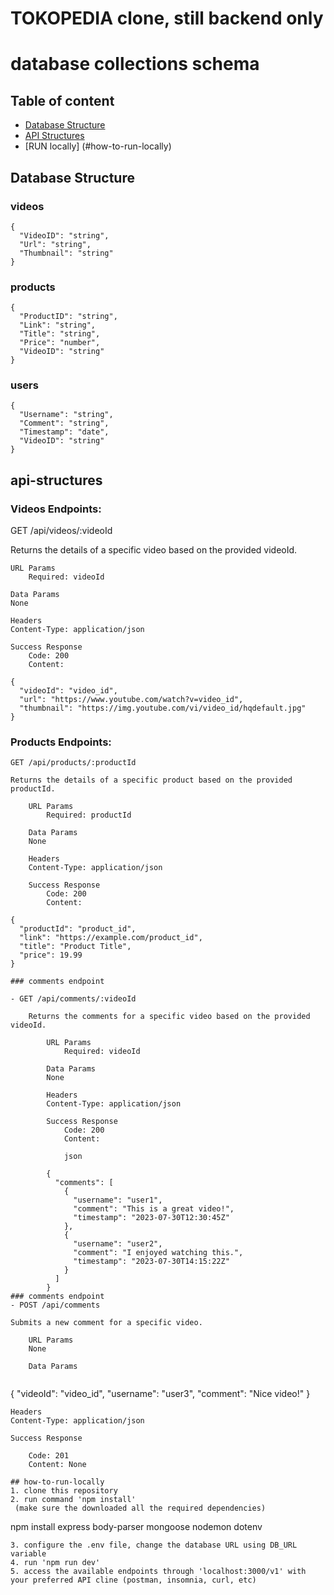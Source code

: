 # TOKOPEDIA clone, still backend only
# database collections schema 

## Table of content
* [Database Structure](#database-structure)
* [API Structures](#api-structures)
* [RUN locally] (#how-to-run-locally)

## Database Structure
### videos
```
{
  "VideoID": "string",
  "Url": "string",
  "Thumbnail": "string"
}

```
### products 
```
{
  "ProductID": "string",
  "Link": "string",
  "Title": "string",
  "Price": "number",
  "VideoID": "string"
}
```

### users
```
{
  "Username": "string",
  "Comment": "string",
  "Timestamp": "date",
  "VideoID": "string"
}
```
## api-structures
### Videos Endpoints:
GET /api/videos/:videoId

Returns the details of a specific video based on the provided videoId.

    URL Params
        Required: videoId

    Data Params
    None

    Headers
    Content-Type: application/json

    Success Response
        Code: 200
        Content:
```
{
  "videoId": "video_id",
  "url": "https://www.youtube.com/watch?v=video_id",
  "thumbnail": "https://img.youtube.com/vi/video_id/hqdefault.jpg"
}
```

### Products Endpoints:

    GET /api/products/:productId

    Returns the details of a specific product based on the provided productId.

        URL Params
            Required: productId

        Data Params
        None

        Headers
        Content-Type: application/json

        Success Response
            Code: 200
            Content:
```
{
  "productId": "product_id",
  "link": "https://example.com/product_id",
  "title": "Product Title",
  "price": 19.99
}

### comments endpoint

- GET /api/comments/:videoId

    Returns the comments for a specific video based on the provided videoId.

        URL Params
            Required: videoId

        Data Params
        None

        Headers
        Content-Type: application/json

        Success Response
            Code: 200
            Content:

            json

        {
          "comments": [
            {
              "username": "user1",
              "comment": "This is a great video!",
              "timestamp": "2023-07-30T12:30:45Z"
            },
            {
              "username": "user2",
              "comment": "I enjoyed watching this.",
              "timestamp": "2023-07-30T14:15:22Z"
            }
          ]
        }
### comments endpoint
- POST /api/comments

Submits a new comment for a specific video.

    URL Params
    None

    Data Params


```
{
  "videoId": "video_id",
  "username": "user3",
  "comment": "Nice video!"
}
```
Headers
Content-Type: application/json

Success Response

    Code: 201
    Content: None

## how-to-run-locally
1. clone this repository
2. run command 'npm install'
 (make sure the downloaded all the required dependencies) 
 ```
 npm install express body-parser mongoose nodemon dotenv
 ```
3. configure the .env file, change the database URL using DB_URL variable
4. run 'npm run dev'
5. access the available endpoints through 'localhost:3000/v1' with your preferred API cline (postman, insomnia, curl, etc)